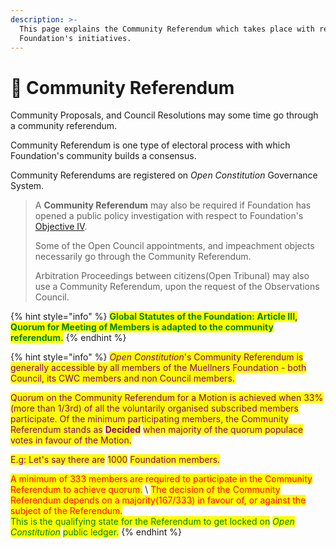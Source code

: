 ```yaml
---
description: >-
  This page explains the Community Referendum which takes place with respect to
  Foundation's initiatives.
---
```


# 📖 Community Referendum

Community Proposals, and Council Resolutions may some time go through a community referendum.&#x20;

Community Referendum is one type of electoral process with which Foundation's community builds a consensus.

Community Referendums are registered on _Open Constitution_ Governance System.

> A **Community Referendum** may also be required if Foundation has opened a public policy investigation with respect to Foundation's [Objective IV](../../articles/objectives.md).
>
> Some of the Open Council appointments, and impeachment objects necessarily go through the Community Referendum.
>
> Arbitration Proceedings between citizens(Open Tribunal) may also use a Community Referendum, upon the request of the Observations Council.



{% hint style="info" %}
<mark style="color:green;">**Global Statutes of the Foundation: Article III, Quorum for Meeting of Members is adapted to the community referendum.**</mark>
{% endhint %}

{% hint style="info" %}
_<mark style="color:purple;">Open Constitution</mark>_<mark style="color:purple;">'s Community Referendum is generally accessible by all members of the Muellners Foundation - both Council, its CWC members and non Council members.</mark>&#x20;

<mark style="color:purple;">Quorum on the Community Referendum for a Motion is achieved when 33% (more than 1/3rd) of all the voluntarily organised subscribed members participate. Of the minimum participating members, the Community Referendum stands as</mark> <mark style="color:purple;"></mark><mark style="color:purple;">**Decided**</mark> <mark style="color:purple;"></mark><mark style="color:purple;">when majority of the quorum populace votes in favour of the Motion.</mark>

<mark style="color:purple;">E.g: Let's say there are</mark> <mark style="color:purple;">1000</mark> <mark style="color:purple;">Foundation members.</mark>&#x20;



<mark style="color:red;">A minimum of 333 members are required to participate in the Community Referendum to achieve quorum.</mark> \ <mark style="color:red;">The decision of the Community Referendum depends on a majority(167/333) in favour of, or against the subject of the Referendum.</mark> \
<mark style="color:green;">This is the qualifying state for the Referendum to get locked on</mark> <mark style="color:green;"></mark>_<mark style="color:green;">Open Constitution</mark>_ <mark style="color:green;"></mark><mark style="color:green;">public ledger.</mark>
{% endhint %}

